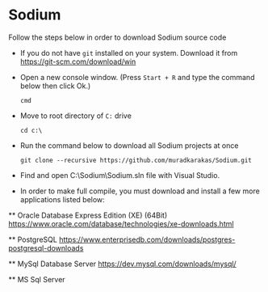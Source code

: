 # Sodium

Follow the steps below in order to download Sodium source code 

* If you do not have `git` installed on your system. Download it from https://git-scm.com/download/win

* Open a new console window. (Press `Start + R` and type the command below then click Ok.)

  `cmd`

* Move to root directory of `C:` drive

   `cd c:\`
  
* Run the command below to download all Sodium projects at once

  `git clone --recursive https://github.com/muradkarakas/Sodium.git`
   
* Find and open C:\Sodium\Sodium.sln file with Visual Studio.

* In order to make full compile, you must download and install a few more applications listed below:

** Oracle Database Express Edition (XE) (64Bit)
  https://www.oracle.com/database/technologies/xe-downloads.html
  
** PostgreSQL 
  https://www.enterprisedb.com/downloads/postgres-postgresql-downloads

** MySql Database Server
  https://dev.mysql.com/downloads/mysql/
  
** MS Sql Server
  


